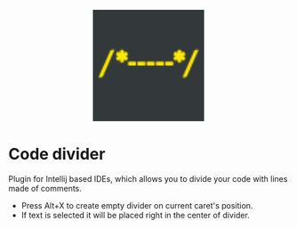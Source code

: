 <p align="center">
  <img src="resources/META-INF/pluginIcon.svg" alt="plugin-logo" style="width:200px; align: center;"/>
</p>

# Code divider

Plugin for Intellij based IDEs, which allows you to divide your code with lines made of comments.

- Press Alt+X to create empty divider on current caret's position.
- If text is selected it will be placed right in the center of divider.
